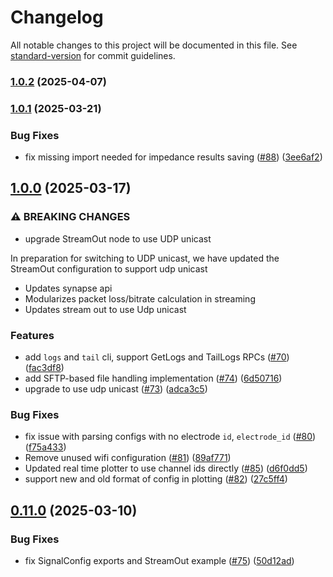 # Changelog

All notable changes to this project will be documented in this file. See [standard-version](https://github.com/conventional-changelog/standard-version) for commit guidelines.

### [1.0.2](https://github.com/sciencecorp/synapse-python/compare/v1.0.1...v1.0.2) (2025-04-07)

### [1.0.1](https://github.com/sciencecorp/synapse-python/compare/v1.0.0...v1.0.1) (2025-03-21)


### Bug Fixes

* fix missing import needed for impedance results saving ([#88](https://github.com/sciencecorp/synapse-python/issues/88)) ([3ee6af2](https://github.com/sciencecorp/synapse-python/commit/3ee6af2d6a3119337c16eab44ee8c80a14e099b4))

## [1.0.0](https://github.com/sciencecorp/synapse-python/compare/v0.11.0...v1.0.0) (2025-03-17)


### ⚠ BREAKING CHANGES

* upgrade StreamOut node to use UDP unicast

In preparation for switching to UDP unicast, we have updated the StreamOut configuration to support udp unicast

- Updates synapse api
- Modularizes packet loss/bitrate calculation in streaming
- Updates stream out to use Udp unicast

### Features

* add `logs` and `tail` cli, support GetLogs and TailLogs RPCs ([#70](https://github.com/sciencecorp/synapse-python/issues/70)) ([fac3df8](https://github.com/sciencecorp/synapse-python/commit/fac3df8922e0662b5659fd35a9a311da672931b7))
* add SFTP-based file handling implementation ([#74](https://github.com/sciencecorp/synapse-python/issues/74)) ([6d50716](https://github.com/sciencecorp/synapse-python/commit/6d5071643efade05da8310b56f74749bcbe47b56))
* upgrade to use udp unicast ([#73](https://github.com/sciencecorp/synapse-python/issues/73)) ([adca3c5](https://github.com/sciencecorp/synapse-python/commit/adca3c5caaba4a4e2878dd5f9b823787663fffcd))


### Bug Fixes

* fix issue with parsing configs with no electrode `id`, `electrode_id` ([#80](https://github.com/sciencecorp/synapse-python/issues/80)) ([f75a433](https://github.com/sciencecorp/synapse-python/commit/f75a433e151e9851f17c6e346db998e688be748e))
* Remove unused wifi configuration ([#81](https://github.com/sciencecorp/synapse-python/issues/81)) ([89af771](https://github.com/sciencecorp/synapse-python/commit/89af771b047b8cf4b0c1b8264118ab4416f55e0d))
* Updated real time plotter to use channel ids directly ([#85](https://github.com/sciencecorp/synapse-python/issues/85)) ([d6f0dd5](https://github.com/sciencecorp/synapse-python/commit/d6f0dd54fa597b3864304ed946d6b83cb8f5fee6))
* support new and old format of config in plotting ([#82](https://github.com/sciencecorp/synapse-python/pull/82)) ([27c5ff4](https://github.com/sciencecorp/synapse-python/pull/82/commits/27c5ff4279ba307b9555cf92c5ddbfbf2c04ac80))

## [0.11.0](https://github.com/sciencecorp/synapse-python/compare/v0.10.1...v0.11.0) (2025-03-10)


### Bug Fixes

* fix SignalConfig exports and StreamOut example ([#75](https://github.com/sciencecorp/synapse-python/issues/75)) ([50d12ad](https://github.com/sciencecorp/synapse-python/commit/50d12ad3586e73d4aec991d94e67108267435241))
